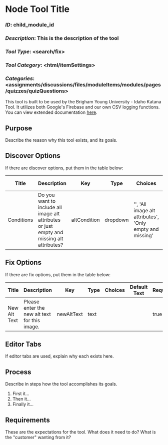 # Node Tool Title
### *ID*: child_module_id
### *Description*: This is the description of the tool
### *Tool Type*: <search/fix>
### *Tool Category*: <html/itemSettings>
### *Categories*: <assignments/discussions/files/moduleItems/modules/pages/quizzes/quizQuestions>

This tool is built to be used by the Brigham Young University - Idaho Katana Tool. It utilizes both Google's Firebase and our own CSV logging functions. You can view extended documentation [here](https://byuitechops.github.io/katana/docs/additional-documentation/firebase/firebase-wrapper.html).

## Purpose

Describe the reason why this tool exists, and its goals.

## Discover Options

If there are discover options, put them in the table below:

| Title | Description | Key | Type | Choices | Default Text | Required |
|-------|-------------|-----|------|---------|--------------|----------|
|Conditions|Do you want to include all image alt attributes or just empty and missing alt attributes?|altCondition|dropdown|'', 'All image alt attributes', 'Only empty and missing'||true|

## Fix Options

If there are fix options, put them in the table below:

| Title | Description | Key | Type | Choices | Default Text | Required |
|-------|-------------|-----|------|---------|--------------|----------|
|New Alt Text|Please enter the new alt text for this image.|newAltText|text|||true|


## Editor Tabs

If editor tabs are used, explain why each exists here.

## Process

Describe in steps how the tool accomplishes its goals.

1. First it...
2. Then it...
3. Finally it...

## Requirements

These are the expectations for the tool. What does it need to do? What is the "customer" wanting from it?
